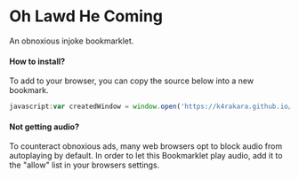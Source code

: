 # Oh Lawd He Coming

An obnoxious injoke bookmarklet.

#### How to install?
To add to your browser, you can copy the source below into a new bookmark.
```JavaScript
javascript:var createdWindow = window.open('https://k4rakara.github.io/ohLawdHeComing/index.html','','width = 100, height = 100');
```
#### Not getting audio?
To counteract obnoxious ads, many web browsers opt to block audio from autoplaying by default. In order to let this Bookmarklet play audio, add it to the "allow" list in your browsers settings.
